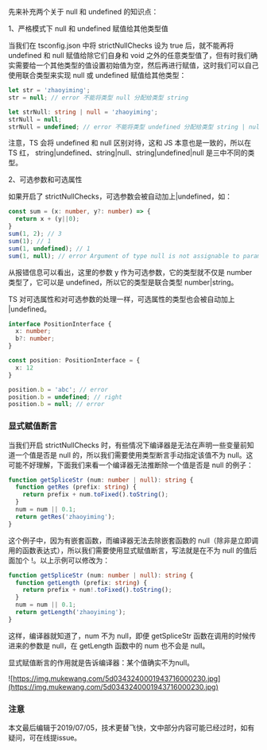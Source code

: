 先来补充两个关于 null 和 undefined 的知识点：

1、严格模式下 null 和 undefined 赋值给其他类型值

当我们在 tsconfig.json 中将 strictNullChecks 设为 true 后，就不能再将 undefined 和 null 赋值给除它们自身和 void 之外的任意类型值了，但有时我们确实需要给一个其他类型的值设置初始值为空，然后再进行赋值，这时我们可以自己使用联合类型来实现 null 或 undefined 赋值给其他类型：

``` typescript
let str = 'zhaoyiming';
str = null; // error 不能将类型 null 分配给类型 string

let strNull: string | null = 'zhaoyiming';
strNull = null;
strNull = undefined; // error 不能将类型 undefined 分配给类型 string | null
```
注意，TS 会将 undefined 和 null 区别对待，这和 JS 本意也是一致的，所以在 TS 红， string|undefined、string|null、string|undefined|null 是三中不同的类型。

2、可选参数和可选属性

如果开启了 strictNullChecks，可选参数会被自动加上|undefined，如：

``` typescript
const sum = (x: number, y?: number) => {
  return x + (y||0);
}
sum(1, 2); // 3
sum(1); // 1
sum(1, undefined); // 1
sum(1, null); // error Argument of type null is not assignable to parameter of type number|undefined
```
从报错信息可以看出，这里的参数 y 作为可选参数，它的类型就不仅是 number 类型了，它可以是 undefined，所以它的类型是联合类型 number|string。

TS 对可选属性和对可选参数的处理一样，可选属性的类型也会被自动加上 |undefined。

``` typescript
interface PositionInterface {
  x: number;
  b?: number;
}

const position: PositionInterface = {
  x: 12
}

position.b = 'abc'; // error
position.b = undefined; // right
position.b = null; // error
```

### 显式赋值断言

当我们开启 strictNullChecks 时，有些情况下编译器是无法在声明一些变量前知道一个值是否是 null 的，所以我们需要使用类型断言手动指定该值不为 null。这可能不好理解，下面我们来看一个编译器无法推断除一个值是否是 null 的例子：

``` typescript
function getSpliceStr (num: number | null): string {
  function getRes (prefix: string) {
    return prefix + num.toFixed().toString();
  }
  num = num || 0.1;
  return getRes('zhaoyiming');
}
```
这个例子中，因为有嵌套函数，而编译器无法去除嵌套函数的 null（除非是立即调用的函数表达式），所以我们需要使用显式赋值断言，写法就是在不为 null 的值后面加个 !。以上示例可以修改为：

``` typescript
function getSpliceStr (num: number | null): string {
  function getLength (prefix: string) {
    return prefix + num!.toFixed().toString();
  }
  num = num || 0.1;
  return getLength('zhaoyiming');
}
```
这样，编译器就知道了，num 不为 null，即便 getSpliceStr 函数在调用的时候传进来的参数是 null，在 getLength 函数中的 num 也不会是 null。

显式赋值断言的作用就是告诉编译器：某个值确实不为null。

![https://img.mukewang.com/5d0343240001943716000230.jpg](https://img.mukewang.com/5d0343240001943716000230.jpg)

### 注意

本文最后编辑于2019/07/05，技术更替飞快，文中部分内容可能已经过时，如有疑问，可在线提issue。